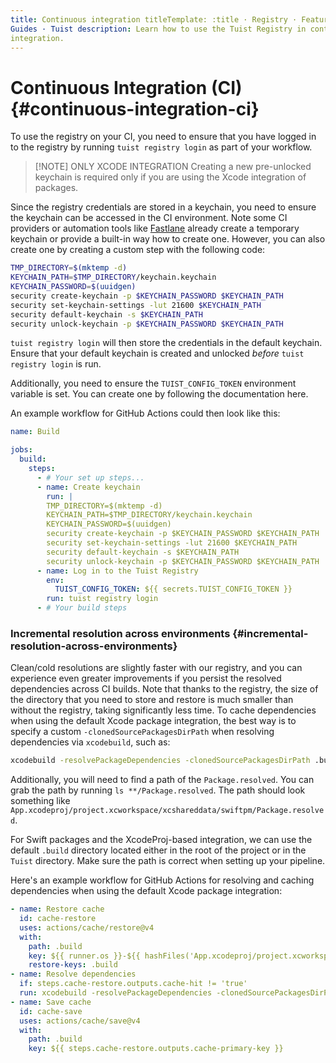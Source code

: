 ```yaml
---
title: Continuous integration titleTemplate: :title · Registry · Features ·
Guides · Tuist description: Learn how to use the Tuist Registry in continuous
integration.
---
```


# Continuous Integration (CI) {#continuous-integration-ci}

To use the registry on your CI, you need to ensure that you have logged in to
the registry by running `tuist registry login` as part of your workflow.

> [!NOTE] ONLY XCODE INTEGRATION Creating a new pre-unlocked keychain is
> required only if you are using the Xcode integration of packages.

Since the registry credentials are stored in a keychain, you need to ensure the
keychain can be accessed in the CI environment. Note some CI providers or
automation tools like [Fastlane](https://fastlane.tools/) already create a
temporary keychain or provide a built-in way how to create one. However, you can
also create one by creating a custom step with the following code:
```bash
TMP_DIRECTORY=$(mktemp -d)
KEYCHAIN_PATH=$TMP_DIRECTORY/keychain.keychain
KEYCHAIN_PASSWORD=$(uuidgen)
security create-keychain -p $KEYCHAIN_PASSWORD $KEYCHAIN_PATH
security set-keychain-settings -lut 21600 $KEYCHAIN_PATH
security default-keychain -s $KEYCHAIN_PATH
security unlock-keychain -p $KEYCHAIN_PASSWORD $KEYCHAIN_PATH
```

`tuist registry login` will then store the credentials in the default keychain.
Ensure that your default keychain is created and unlocked _before_ `tuist
registry login` is run.

Additionally, you need to ensure the `TUIST_CONFIG_TOKEN` environment variable
is set. You can create one by following the documentation
<LocalizedLink href="/guides/features/automate/continuous-integration#authentication">here</LocalizedLink>.

An example workflow for GitHub Actions could then look like this:
```yaml
name: Build

jobs:
  build:
    steps:
      - # Your set up steps...
      - name: Create keychain
        run: |
        TMP_DIRECTORY=$(mktemp -d)
        KEYCHAIN_PATH=$TMP_DIRECTORY/keychain.keychain
        KEYCHAIN_PASSWORD=$(uuidgen)
        security create-keychain -p $KEYCHAIN_PASSWORD $KEYCHAIN_PATH
        security set-keychain-settings -lut 21600 $KEYCHAIN_PATH
        security default-keychain -s $KEYCHAIN_PATH
        security unlock-keychain -p $KEYCHAIN_PASSWORD $KEYCHAIN_PATH
      - name: Log in to the Tuist Registry
        env:
          TUIST_CONFIG_TOKEN: ${{ secrets.TUIST_CONFIG_TOKEN }}
        run: tuist registry login
      - # Your build steps
```

### Incremental resolution across environments {#incremental-resolution-across-environments}

Clean/cold resolutions are slightly faster with our registry, and you can
experience even greater improvements if you persist the resolved dependencies
across CI builds. Note that thanks to the registry, the size of the directory
that you need to store and restore is much smaller than without the registry,
taking significantly less time. To cache dependencies when using the default
Xcode package integration, the best way is to specify a custom
`-clonedSourcePackagesDirPath` when resolving dependencies via `xcodebuild`,
such as:
```sh
xcodebuild -resolvePackageDependencies -clonedSourcePackagesDirPath .build
```

Additionally, you will need to find a path of the `Package.resolved`. You can
grab the path by running `ls **/Package.resolved`. The path should look
something like
`App.xcodeproj/project.xcworkspace/xcshareddata/swiftpm/Package.resolved`.

For Swift packages and the XcodeProj-based integration, we can use the default
`.build` directory located either in the root of the project or in the `Tuist`
directory. Make sure the path is correct when setting up your pipeline.

Here's an example workflow for GitHub Actions for resolving and caching
dependencies when using the default Xcode package integration:
```yaml
- name: Restore cache
  id: cache-restore
  uses: actions/cache/restore@v4
  with:
    path: .build
    key: ${{ runner.os }}-${{ hashFiles('App.xcodeproj/project.xcworkspace/xcshareddata/swiftpm/Package.resolved') }}
    restore-keys: .build
- name: Resolve dependencies
  if: steps.cache-restore.outputs.cache-hit != 'true'
  run: xcodebuild -resolvePackageDependencies -clonedSourcePackagesDirPath .build
- name: Save cache
  id: cache-save
  uses: actions/cache/save@v4
  with:
    path: .build
    key: ${{ steps.cache-restore.outputs.cache-primary-key }}
```
